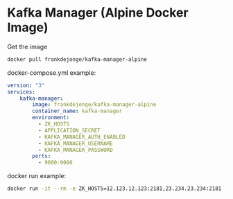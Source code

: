 # Kafka Manager (Alpine Docker Image)

Get the image

```bash
docker pull frankdejonge/kafka-manager-alpine
```

docker-compose.yml example:

```yaml
version: "3"
services:
    kafka-manager:
        image: frankdejonge/kafka-manager-alpine
        container_name: kafka-manager
        environment:
          - ZK_HOSTS
          - APPLICATION_SECRET
          - KAFKA_MANAGER_AUTH_ENABLED
          - KAFKA_MANAGER_USERNAME
          - KAFKA_MANAGER_PASSWORD
        ports:
          - 9000:9000
```

docker run example:

```bash
docker run -it --rm -e ZK_HOSTS=12.123.12.123:2181,23.234.23.234:2181 -e APPLICATION_SECRET=haha123410101010101010 -p 9000:9000 frankdejonge/kafka-manager-alpine
```